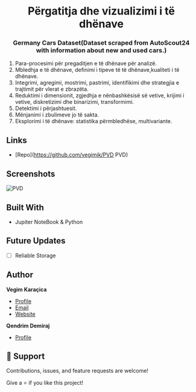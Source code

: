 <h1 align="center">Përgatitja dhe vizualizimi i të dhënave</h1>

<h3 align="center">Germany Cars Dataset(Dataset scraped from AutoScout24 with information about new and used cars.)</h3>
<ol>
<li>Para-procesimi për pregaditjen e të dhënave për analizë.</li>
<li>Mbledhja e të dhënave, definimi i tipeve të të dhënave,kualiteti i të dhënave.</li>
<li>Integrimi, agregimi, mostrimi, pastrimi, identifikimi dhe strategjia e trajtimit për vlerat e zbrazëta.</li>
<li>Reduktimi i dimensionit, zgjedhja e nënbashkësisë së vetive, krijimi i vetive, diskretizimi dhe binarizimi, transformimi.</li>
<li>Detektimi i përjashtuesit.</li>
<li>Mënjanimi i zbulimeve jo të sakta.</li>
<li>Eksplorimi i të dhënave: statistika përmbledhëse, multivariante.</li>
</ol>

## Links

- [Repo](https://github.com/vegimik/PVD PVD)

## Screenshots

![PVD](/ai_assignment/1.png "PVD")

## Built With

- Jupiter NoteBook & Python

## Future Updates

- [ ] Reliable Storage

## Author
**Vegim Karaçica**
- [Profile](https://github.com/vegimik "Vegim Karaçica")
- [Email](mailto:vegim.karacica@studentet.uni-pr.edu "Hi!")
- [Website](https://vegimkaraqica.ml "Welcome")

**Qendrim Demiraj**
- [Profile](https://github.com/Qendrimii "Qendrim Demiraj")

## 🤝 Support

Contributions, issues, and feature requests are welcome!

Give a ⭐️ if you like this project!
